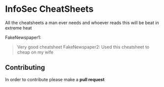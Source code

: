# InfoSec CheatSheets
All the cheatsheets a man ever needs and whoever reads this will be beat in extreme heat

FakeNewspaper1:
> Very good cheatsheet
FakeNewspaper2:
> Used this cheatsheet to cheap on my wife

## Contributing
In order to contribute please make a **pull request**

